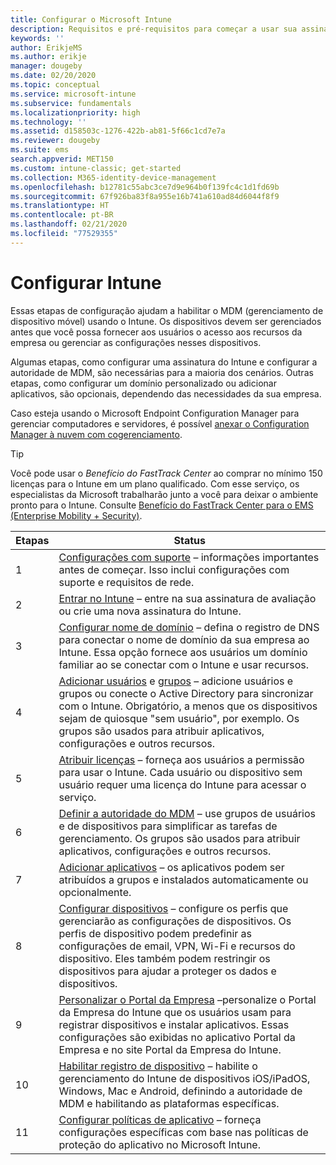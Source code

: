 ```yaml
---
title: Configurar o Microsoft Intune
description: Requisitos e pré-requisitos para começar a usar sua assinatura do Intune
keywords: ''
author: ErikjeMS
ms.author: erikje
manager: dougeby
ms.date: 02/20/2020
ms.topic: conceptual
ms.service: microsoft-intune
ms.subservice: fundamentals
ms.localizationpriority: high
ms.technology: ''
ms.assetid: d158503c-1276-422b-ab81-5f66c1cd7e7a
ms.reviewer: dougeby
ms.suite: ems
search.appverid: MET150
ms.custom: intune-classic; get-started
ms.collection: M365-identity-device-management
ms.openlocfilehash: b12781c55abc3ce7d9e964b0f139fc4c1d1fd69b
ms.sourcegitcommit: 67f926ba83f8a955e16b741a610ad84d6044f8f9
ms.translationtype: HT
ms.contentlocale: pt-BR
ms.lasthandoff: 02/21/2020
ms.locfileid: "77529355"
---
```

# <a name="set-up-intune"></a>Configurar Intune

Essas etapas de configuração ajudam a habilitar o MDM (gerenciamento de dispositivo móvel) usando o Intune. Os dispositivos devem ser gerenciados antes que você possa fornecer aos usuários o acesso aos recursos da empresa ou gerenciar as configurações nesses dispositivos.

Algumas etapas, como configurar uma assinatura do Intune e configurar a autoridade de MDM, são necessárias para a maioria dos cenários. Outras etapas, como configurar um domínio personalizado ou adicionar aplicativos, são opcionais, dependendo das necessidades da sua empresa.

Caso esteja usando o Microsoft Endpoint Configuration Manager para gerenciar computadores e servidores, é possível [anexar o Configuration Manager à nuvem com cogerenciamento](https://docs.microsoft.com/configmgr/comanage/overview).

>[!TIP]
>Você pode usar o *Benefício do FastTrack Center* ao comprar no mínimo 150 licenças para o Intune em um plano qualificado. Com esse serviço, os especialistas da Microsoft trabalharão junto a você para deixar o ambiente pronto para o Intune. Consulte [Benefício do FastTrack Center para o EMS (Enterprise Mobility + Security)](https://docs.microsoft.com/enterprise-mobility-security/Solutions/enterprise-mobility-fasttrack-program).

| Etapas | Status  |
|---|---|
|   1   | [Configurações com suporte](supported-devices-browsers.md) – informações importantes antes de começar. Isso inclui configurações com suporte e requisitos de rede.|
|   2   |  [Entrar no Intune](account-sign-up.md) – entre na sua assinatura de avaliação ou crie uma nova assinatura do Intune. |
|   3   | [Configurar nome de domínio](custom-domain-name-configure.md) – defina o registro de DNS para conectar o nome de domínio da sua empresa ao Intune. Essa opção fornece aos usuários um domínio familiar ao se conectar com o Intune e usar recursos. |
|   4   | [Adicionar usuários](users-add.md) e [grupos](../groups-add.md) – adicione usuários e grupos ou conecte o Active Directory para sincronizar com o Intune. Obrigatório, a menos que os dispositivos sejam de quiosque "sem usuário", por exemplo. Os grupos são usados para atribuir aplicativos, configurações e outros recursos.|
|   5   | [Atribuir licenças](../licenses-assign.md) – forneça aos usuários a permissão para usar o Intune. Cada usuário ou dispositivo sem usuário requer uma licença do Intune para acessar o serviço. |
|   6   | [Definir a autoridade do MDM](../mdm-authority-set.md) – use grupos de usuários e de dispositivos para simplificar as tarefas de gerenciamento. Os grupos são usados para atribuir aplicativos, configurações e outros recursos. |
|   7   | [Adicionar aplicativos](../apps/apps-add.md) – os aplicativos podem ser atribuídos a grupos e instalados automaticamente ou opcionalmente. |
|   8   | [Configurar dispositivos](../configuration/device-profiles.md) – configure os perfis que gerenciarão as configurações de dispositivos. Os perfis de dispositivo podem predefinir as configurações de email, VPN, Wi-Fi e recursos do dispositivo. Eles também podem restringir os dispositivos para ajudar a proteger os dados e dispositivos. |
|   9   |  [Personalizar o Portal da Empresa](../apps/company-portal-app.md) –personalize o Portal da Empresa do Intune que os usuários usam para registrar dispositivos e instalar aplicativos. Essas configurações são exibidas no aplicativo Portal da Empresa e no site Portal da Empresa do Intune.       |
|  10   | [Habilitar registro de dispositivo](mdm-authority-set.md) – habilite o gerenciamento do Intune de dispositivos iOS/iPadOS, Windows, Mac e Android, definindo a autoridade de MDM e habilitando as plataformas específicas. |
|  11   |  [Configurar políticas de aplicativo](../apps/app-protection-policy.md) – forneça configurações específicas com base nas políticas de proteção do aplicativo no Microsoft Intune. |
